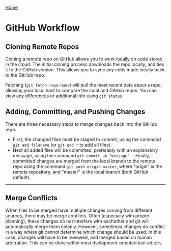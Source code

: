 [Home](https://zx37.github.io/learning-journal/)

# GitHub Workflow

## Cloning Remote Repos

Cloning a remote repo on GitHub allows you to work locally on code stored in the cloud. The initial cloning process downloads the repo locally, and ties it to the GitHub version. This allows you to sync any edits made locally back to the GitHub repo.

Fetching (`git fetch repo-name`) will pull the most recent data about a repo, allowing your local host to compare the local and GitHub repos. You can view any differences or additional info using `git status`.

## Adding, Committing, and Pushing Changes

There are three necessary steps to merge changes back into the GitHub repo.
- First, the changed files must be staged to commit, using the command `git add filename` (or `git add *` to add all files).
- Next all added files will be committed, preferably with an explanatory message, using the command `git commit -m "message"`. - Finally, committed changes are merged from the local branch to the remote repo using the command `git push origin master`, where "origin" is the remote repository, and "master" is the local branch (both GitHub default).

---

## Merge Conflicts

When files to be merged have multiple changes coming from different sources, there may be merge conflicts. Often (especially with proper planning), these changes do not interfere with eachother and git will automatically merge them cleanly. However, sometimes changes do conflict in a way where git cannot determine which change should be used. In this case, changes will have to be reviewed, and merged based on human arbitration. This can be done within most dvelopment-oriented text editors.

